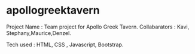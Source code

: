 # apollogreektavern
Project Name : Team project for Apollo Greek Tavern.
Collabarators : Kavi, Stephany,Maurice,Denzel.

Tech used : HTML, CSS , Javascript, Bootstrap.



